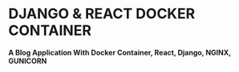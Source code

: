 # DJANGO & REACT DOCKER CONTAINER

<strong>
    A Blog Application With Docker Container, React, Django, NGINX, GUNICORN
</strong>
